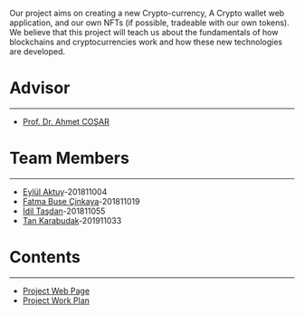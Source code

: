 Our project aims on creating a new Crypto-currency, A Crypto wallet web application, and our own NFTs (if possible, tradeable with our own tokens).
We believe that this project will teach us about the fundamentals of how blockchains and cryptocurrencies work and how these new technologies are developed. 

# Advisor
***
* [Prof. Dr. Ahmet COŞAR](http://www.cankaya.edu.tr/akademik_birimler/cv/Prof.Dr.AhmetCO%C5%9EAR.html)

# Team  Members
***
* [Eylül Aktuy](https://github.com/eylulaktuy)-201811004
* [Fatma Buse Çinkaya](https://github.com/busecinkaya)-201811019
* [İdil Taşdan](https://github.com/Idiltsdn)-201811055
* [Tan Karabudak](https://github.com/R3TR05PH3R3)-201911033


# Contents
***
* [Project Web Page](https://github.com/CankayaUniversity/ceng-407-408-2022-2023-Crypto-Currency-Transaction-and-NFT-Creation/wiki/Project-Web-Page)
* [Project Work Plan](https://github.com/CankayaUniversity/ceng-407-408-2022-2023-Crypto-Currency-Transaction-and-NFT-Creation/wiki/Project-Work-Plan)
